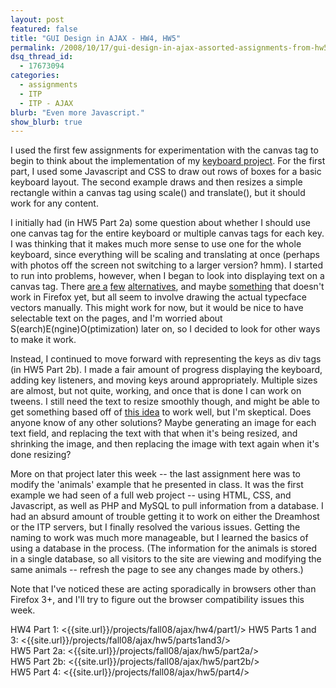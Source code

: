 ```yaml
---
layout: post
featured: false
title: "GUI Design in AJAX - HW4, HW5"
permalink: /2008/10/17/gui-design-in-ajax-assorted-assignments-from-hw5-hw6/
dsq_thread_id:
  - 17673094
categories:
  - assignments
  - ITP
  - ITP - AJAX
blurb: "Even more Javascript."
show_blurb: true
---
```

I used the first few assignments for experimentation with the canvas tag to begin to think about the implementation of my [keyboard project][1]. For the first part, I used some Javascript and CSS to draw out rows of boxes for a basic keyboard layout. The second example draws and then resizes a simple rectangle within a canvas tag using scale() and translate(), but it should work for any content.

I initially had (in HW5 Part 2a) some question about whether I should use one canvas tag for the entire keyboard or multiple canvas tags for each key. I was thinking that it makes much more sense to use one for the whole keyboard, since everything will be scaling and translating at once (perhaps with photos off the screen not switching to a larger version? hmm). I started to run into problems, however, when I began to look into displaying text on a canvas tag. There [are a][2] [few][3] [alternatives][4], and maybe [something][5] that doesn't work in Firefox yet, but all seem to involve drawing the actual typecface vectors manually. This might work for now, but it would be nice to have selectable text on the pages, and I'm worried about S(earch)E(ngine)O(ptimization) later on, so I decided to look for other ways to make it work.

Instead, I continued to move forward with representing the keys as div tags (in HW5 Part 2b). I made a fair amount of progress displaying the keyboard, adding key listeners, and moving keys around appropriately. Multiple sizes are almost, but not quite, working, and once that is done I can work on tweens. I still need the text to resize smoothly though, and might be able to get something based off of [this idea][6] to work well, but I'm skeptical. Does anyone know of any other solutions? Maybe generating an image for each text field, and replacing the text with that when it's being resized, and shrinking the image, and then replacing the image with text again when it's done resizing?

More on that project later this week -- the last assignment here was to modify the 'animals' example that he presented in class. It was the first example we had seen of a full web project -- using HTML, CSS, and Javascript, as well as PHP and MySQL to pull information from a database. I had an absurd amount of trouble getting it to work on either the Dreamhost or the ITP servers, but I finally resolved the various issues. Getting the naming to work was much more manageable, but I learned the basics of using a database in the process. (The information for the animals is stored in a single database, so all visitors to the site are viewing and modifying the same animals -- refresh the page to see any changes made by others.)

Note that I've noticed these are acting sporadically in browsers other than Firefox 3+, and I'll try to figure out the browser compatibility issues this week.

HW4 Part 1: <{{site.url}}/projects/fall08/ajax/hw4/part1/>
HW5 Parts 1 and 3: <{{site.url}}/projects/fall08/ajax/hw5/parts1and3/>  
HW5 Part 2a: <{{site.url}}/projects/fall08/ajax/hw5/part2a/>  
HW5 Part 2b: <{{site.url}}/projects/fall08/ajax/hw5/part2b/>  
HW5 Part 4: <{{site.url}}/projects/fall08/ajax/hw5/part4/>

 [1]: /2008/10/03/gui-design-in-ajax-project-idea/
 [2]: http://osteele.com/sources/javascript/docs/textcanvas
 [3]: http://canvaspaint.org/blog/2006/12/rendering-text/
 [4]: http://www.federated.com/~jim/canvastext/
 [5]: http://developer.mozilla.org/En/Canvas:Text
 [6]: http://developer.apple.com/internet/webcontent/examples/advanced_letters.html#
